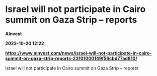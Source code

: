 # Israel will not participate in Cairo summit on Gaza Strip – reports
**AInvest**

**2023-10-20 12:22**

**https://www.ainvest.com/news/israel-will-not-participate-in-cairo-summit-on-gaza-strip-reports-23101000149f56cbd77ad810/**

Israel will not participate in Cairo summit on Gaza Strip – reports